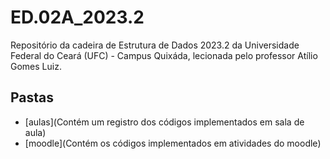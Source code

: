# ED.02A_2023.2
Repositório da cadeira de Estrutura de Dados 2023.2 da Universidade Federal do Ceará (UFC) - Campus Quixáda,  lecionada pelo professor Atílio Gomes Luiz.

## Pastas
- [aulas](Contém um registro dos códigos implementados em sala de aula)
- [moodle](Contém os códigos implementados em atividades do moodle)